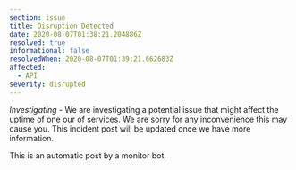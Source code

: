 ```yaml
---
section: issue
title: Disruption Detected
date: 2020-08-07T01:38:21.204886Z
resolved: true
informational: false
resolvedWhen: 2020-08-07T01:39:21.662683Z
affected:
  - API
severity: disrupted
---
```

*Investigating* - We are investigating a potential issue that might affect the uptime of one our of services. We are sorry for any inconvenience this may cause you. This incident post will be updated once we have more information.

This is an automatic post by a monitor bot.
        